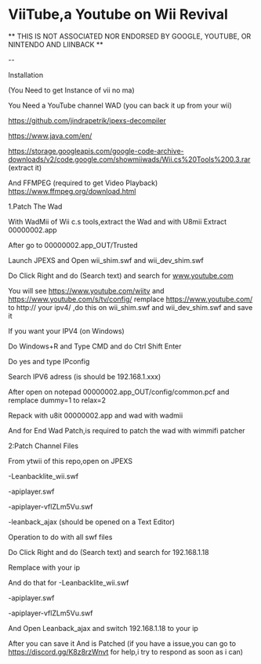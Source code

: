 # ViiTube,a Youtube on Wii Revival

**
THIS IS NOT ASSOCIATED NOR ENDORSED BY GOOGLE, YOUTUBE, OR NINTENDO AND LIINBACK
**

--

Installation 

(You Need to get Instance of vii no ma)

  You Need a YouTube channel WAD (you can back it up from your wii)
  
  https://github.com/jindrapetrik/jpexs-decompiler
  
  https://www.java.com/en/
  
  https://storage.googleapis.com/google-code-archive-downloads/v2/code.google.com/showmiiwads/Wii.cs%20Tools%200.3.rar (extract it)

And FFMPEG (required to get Video Playback) https://www.ffmpeg.org/download.html

1.Patch The Wad

With WadMii of Wii c.s tools,extract the Wad and with U8mii Extract 00000002.app

After go to 00000002.app_OUT/Trusted

Launch JPEXS and Open wii_shim.swf and wii_dev_shim.swf

Do Click Right and do (Search text) and search for www.youtube.com

You will see https://www.youtube.com/wiitv and https://www.youtube.com/s/tv/config/ remplace https://www.youtube.com/ to http:// your ipv4/ ,do this on wii_shim.swf and wii_dev_shim.swf and save it

If you want your IPV4 (on Windows)

Do Windows+R and Type CMD and do Ctrl Shift Enter

Do yes and type IPconfig

Search IPV6 adress (is should be 192.168.1.xxx)

After open on notepad 00000002.app_OUT/config/common.pcf and remplace dummy=1 to relax=2

Repack with u8it 00000002.app and wad with wadmii

And for End Wad Patch,is required to patch the wad with wimmifi patcher

2:Patch Channel Files

From ytwii of this repo,open on JPEXS

-Leanbacklite_wii.swf

-apiplayer.swf

-apiplayer-vflZLm5Vu.swf

-leanback_ajax (should be opened on a Text Editor)

Operation to do with all swf files

Do Click Right and do (Search text) and search for 192.168.1.18

Remplace with your ip 

And do that for 
-Leanbacklite_wii.swf

-apiplayer.swf

-apiplayer-vflZLm5Vu.swf

And Open Leanback_ajax and switch 192.168.1.18 to your ip

After you can save it And is Patched (if you have a issue,you can go to https://discord.gg/K8z8rzWnvt for help,i try to respond as soon as i can)
